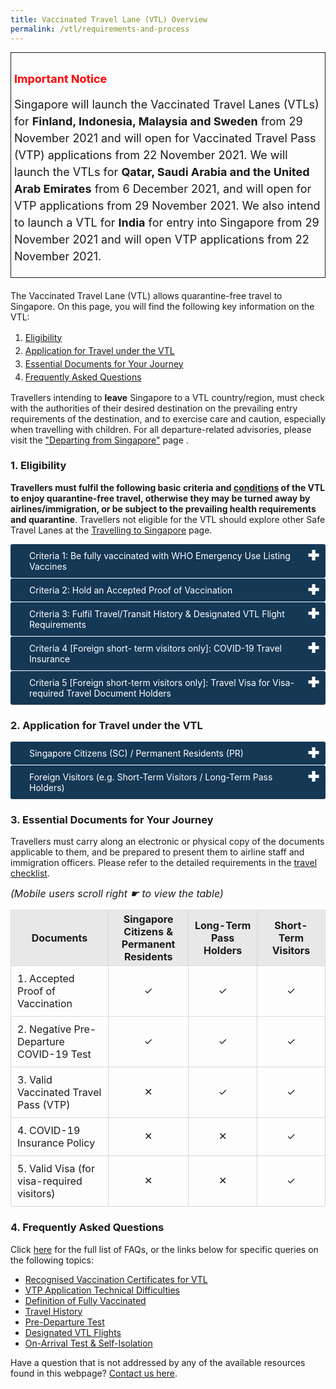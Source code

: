```yaml
---
title: Vaccinated Travel Lane (VTL) Overview
permalink: /vtl/requirements-and-process
---
```


<div style="padding-left: 5px; padding-bottom: 20px; padding-top:15px; font-size:16px; line-height:1.0; border-style: solid; border-width: 1px; margin-bottom:20px;"><p style="color:red;font-size:18px;"><b>Important Notice</b></p>

<p style="font-size:18px; margin-top:0px; margin-bottom:0px; line-height:1.5;">Singapore will launch the Vaccinated Travel Lanes (VTLs) for <b>Finland, Indonesia, Malaysia and Sweden</b> from 29 November 2021 and will open for Vaccinated Travel Pass (VTP) applications from 22 November 2021. We will launch the VTLs for <b>Qatar, Saudi Arabia and the United Arab Emirates</b> from 6 December 2021, and will open for VTP applications from 29 November 2021. We also intend to launch a VTL for <b>India</b> for entry into Singapore from 29 November 2021 and will open VTP applications from 22 November 2021. </p>
</div>

The Vaccinated Travel Lane (VTL) allows quarantine-free travel to Singapore. On this page, you will find the following key information on the VTL:
<ol>
	<li style="line-height:1.5;"><a href="#Eligibility">Eligibility</a></li>
	<li style="line-height:1.5;"><a href="#Application">Application for Travel under the VTL</a></li>
	<li style="line-height:1.5;"><a href="#Documents">Essential Documents for Your Journey</a></li>
	<li style="line-height:1.5;"><a href="#FAQ">Frequently Asked Questions</a></li>
</ol>

Travellers intending to <b>leave</b> Singapore to a VTL country/region, must check with the authorities of their desired destination on the prevailing entry requirements of the destination, and to exercise care and caution, especially when travelling with children. For all departure-related advisories, please visit the <a href="/departing/overview" target="_blank">"Departing from Singapore"</a> page .

<div id="Eligibility"></div>

### 1. Eligibility

<b>Travellers must fulfil the following basic criteria and <a href="/vtl/conditions" target="_blank">conditions</a> of the VTL to enjoy quarantine-free travel, otherwise they may be turned away by airlines/immigration, or be subject to the prevailing health requirements and quarantine</b>. Travellers not eligible for the VTL should explore other Safe Travel Lanes at the <a href="/arriving/overview" target="_blank">Travelling to Singapore</a> page.

<html>

<head>
<meta charset="utf-8">
<title>Test Accordion</title>

<style>

input {
    display: none;
}

label {
    display: block;    
    padding: 10px 30px;
    margin: 0 0 1px 0;
    cursor: pointer;
    background: #153855;
    border-radius: 3px;
    color: #FFF;
    transition: ease .5s;
	position: relative;
}

label:hover {
    background: #346f9e;
}

label::after {
	font-family: "Font Awesome 5 Free";
	content: '\271A';
	font-weight: bold;
	font-size: 22px;
	position: absolute;
	right: 10px;
	top: 6px;
}

input:checked + label::after {
	content: '\2716';
}

.content {
    background: #FFFFFF;
    padding: 10px 25px;
    margin: 0 0 1px 0;
    border-radius: 3px;
}

input + label + .content {
    display: none;
}

input:checked + label + .content {
    display: block;
}
	
</style>
</head>
<body>

<input type="checkbox" id="title1" />
<label for="title1">Criteria 1: Be fully vaccinated with WHO Emergency Use Listing Vaccines</label>

<div class="content" style="background-color:#edf4fa;">
	<p style="line-height:1.5; font-size:18px; ">Travellers must be fully vaccinated with WHO EUL vaccines (<a href="/health/vtsg" target="_blank">click here for definition</a> of fully vaccinated) at least two weeks before arrival in Singapore. </p>
		<p style="line-height:1.5; font-size:18px; ">Unvaccinated travellers who are 12 and below in this calendar year can travel to Singapore via the VTL if accompanied by a fully vaccinated VTL traveller.</p>
</div>

<input type="checkbox" id="title2" />
<label for="title2">Criteria 2: Hold an Accepted Proof of Vaccination</label>

<div id="criteria" class="content" style="background-color:#edf4fa;">
<p style="line-height:1.5; font-size:18px; margin-bottom:15px;">Travellers must obtain vaccination certificates in any of the following formats, depending on what is available in the traveller’s locality.</p>
 <p style="line-height:1.5; margin-top:0px; margin-bottom:0px; font-size:18px;"><b>Mobile Applications</b></p>
	    <ol style="margin-top:0px; list-style-type: decimal;">
		    <li style="font-size:18px; margin-top:10px; margin-bottom:0px; line-height:1.5;">Singapore's <a href="https://www.tracetogether.gov.sg/" target="_blank">TraceTogether</a> or <a href="https://www.healthhub.sg/" target="_blank">HealthHub</a></li>
		     <li style="font-size:18px; margin-top:10px; margin-bottom:0px; line-height:1.5;">Brunei Darussalam's <a href="http://www.moh.gov.bn/SitePages/bruhealth.aspx" target="_blank">BruHealth</a></li>
		    <li style="font-size:18px; margin-top:10px; margin-bottom:0px; line-height:1.5;"><b>[For entry into Singapore from 28 Nov 2021, 2359hrs, SGT]</b> Indonesia’s <a href="https://www.pedulilindungi.id/" target="_blank">PeduliLindungi</a></li>
		    <li style="font-size:18px; margin-top:10px; margin-bottom:0px; line-height:1.5;"><b>[For entry into Singapore from 5 Dec 2021, 2359hrs, SGT]</b> Qatar’s <a href="https://cert-covid19.moph.gov.qa/Home/Index" target="_blank">Tawtheeq</a></li>
		    <li style="font-size:18px; margin-top:10px; margin-bottom:0px; line-height:1.5;"><b>[For entry into Singapore from 5 Dec 2021, 2359hrs, SGT]</b> Saudi Arabia’s <a href="https://ta.sdaia.gov.sa/en/index" target="_blank">Tawakkalna</a></li>
		    <li style="font-size:18px; margin-top:10px; margin-bottom:0px; line-height:1.5;"><b>[For entry into Singapore from 5 Dec 2021, 2359hrs, SGT]</b> United Arab Emirates’ <a href="https://alhosnapp.ae/en/home" target="_blank">AlHosn</a></li>
	    </ol>
	    <p style="line-height:1.5; margin-top:10px; margin-bottom:0px; font-size:18px;"><b>Vaccination Certificates</b><sup>^</sup></p>
	    <ol style="margin-top:0px; list-style-type: decimal;">
		    <li style="font-size:18px; margin-top:10px; margin-bottom:0px; line-height:1.5;">Singapore Vaccination HealthCerts issued via the <a href="https://www.notarise.gov.sg/" target="_blank">Notarise portal</a></li>
			<li style="font-size:18px; margin-top:10px; margin-bottom:0px; line-height:1.5;"><a href="https://ec.europa.eu/info/live-work-travel-eu/coronavirus-response/safe-covid-19-vaccines-europeans/eu-digital-covid-certificate_en" target="_blank">EU Digital COVID Certificates</a> (EU DCC) issued by any <a href="/vtl/requirements-and-process#countries" target="_blank">VTL country/region</a></li>
						<li style="font-size:18px; margin-top:10px; margin-bottom:0px; line-height:1.5;"><a href="https://smarthealth.cards/faq.html" target="_blank">SMART Health Cards</a> (SHC) issued by any Canadian province, CommonTrust Network issuers in any VTL country/region (listed <a href="https://www.commontrustnetwork.org/verifier-list" target="_blank">here</a> and <a href="https://www.commonhealth.org/smart-health-cards" target="_blank">here</a>) or <a href="https://vci.org/issuers" target="_blank">Vaccination Credential Initiative issuers</a></li>
						<li style="font-size:18px; margin-top:10px; margin-bottom:0px; line-height:1.5;"><a href="https://www.gov.uk/guidance/nhs-covid-pass" target="_blank">National Health Service (NHS) COVID Passes</a> found on the NHS mobile app</li>
		     <li style="font-size:18px; margin-top:10px; margin-bottom:0px; line-height:1.5;"><a href="https://www.servicesaustralia.gov.au/individuals/subjects/getting-help-during-coronavirus-covid-19/covid-19-vaccinations/what-types-proof-there-are/international-covid-19-vaccination-certificate-proof" target="_blank">International COVID-19 Vaccination Certificate</a> (QR code in <a href="https://www.icao.int/Newsroom/Pages/New-ICAO-VDS-delivers-important-benefits-for-secure-and-efficient-COVID19-testing-and-vaccination-validation.aspx" target="_blank">ICAO Visible Digital Seal for Non-Constrained Environments</a> (VDS-NC) format) issued by any <a href="/vtl/requirements-and-process#countries" target="_blank">VTL country/region</a></li>
	<li style="font-size:18px; margin-top:10px; margin-bottom:0px; line-height:1.5;">Static QR Code on the <a href="https://ncv.kdca.go.kr/coov" target="_blank">COOV app</a> or COVID-19 Vaccination Certificate issued by the Korea Disease Control and Prevention Agency (KDCA), downloaded from the <a href="https://nip.kdca.go.kr/irgd/civil.do?mnlv1=2&mnlv2=3" target="_blank">KDCA website</a>*</li>
		      <li style="font-size:18px; margin-top:10px; margin-bottom:0px; line-height:1.5;"><b>[For entry into Singapore from 28 Nov 2021, 2359hrs, SGT]</b> Vaccination certificates in the <a href="https://divoc.egov.org.in/" target="_blank">Digital Infrastructure for Vaccination Open Credentialing (DIVOC)</a> standard, such as those within India’s <a href="https://www.cowin.gov.in/" target="_blank">Co-WIN</a> platform</li>
		   <!-- <li style="font-size:18px; margin-top:10px; margin-bottom:0px; line-height:1.5;"><b>[For entry into Singapore from 21 Nov 2021, 2359hrs, SGT] </b> Digital Certificate for COVID-19 Vaccination downloadable from the <a href="https://mysejahtera.malaysia.gov.my/intro_en/" target="_blank">MySejahtera app</a> (developed by the Government of Malaysia)</li>-->
			</ol>
	<p style="font-size:18px; margin-top:10px; margin-bottom:15px; line-height:1.5;"><sup>^</sup>If your vaccination record was issued in the US but you are unable to produce a digitally verifiable vaccination certificate, you can provide either:</p> 
	<p style="font-size:18px; margin-top:10px; line-height:1.5;">(a) your digital vaccination record retrieved through your state’s or local health authority’s public health database, or</p>
	<p style="font-size:18px; margin-top:10px; margin-bottom:15px; line-height:1.5;"> (b) your physical vaccination records <b><u>and</u></b> a letter signed by your vaccination provider to attest to your vaccination status; the attestation letter should contain:</p>
	<ol style="margin-top:0px; padding-left:25px; list-style-type: lower-roman;">
		<li style="font-size:18px; margin-top:10px; margin-bottom:0px; line-height:1.5;">your name and at least one other personal identifier such as the date of birth or passport number corresponding exactly with the information in your passport used for entry into Singapore;</li>
	<li style="font-size:18px; margin-top:10px; margin-bottom:0px; line-height:1.5;">the name of the vaccine administered for each dose; and</li>
	<li style="font-size:18px; margin-top:10px; margin-bottom:15px; line-height:1.5;">the date when each dose was administered.</li>
	</ol>
<p style="font-size:18px; margin-top:15px; margin-bottom:15px; line-height:1.5;">Singapore Citizens and Permanent Residents do not need to apply for the VTP and can just present either of the documents in (a) <b><u>or</u></b> (b) above for verification at the airlines check-in counter pre-departure and on arrival at the Singapore immigration.</p>
	<p style="font-size:18px; margin-top:15px; margin-bottom:15px; line-height:1.5;">Short-Term Visitors and Long-Term Pass Holders who need to apply for the VTP but cannot upload their vaccination certificate can write to the Safe Travel Office using the <a href="https://go.gov.sg/sto-enquiry" target="_blank">enquiry form here</a> with either of the documents in (a) <b><u>or</u></b> (b) above attached for verification.</p>
	<p style="font-size:18px; margin-top:20px; margin-bottom:15px; line-height:1.5;"><sup>*</sup>If you are a non-Korean national and a Singapore short-term visitor or long-term pass holder, you should write to the Safe Travel Office using the <a href="https://go.gov.sg/sto-enquiry" target="_blank">enquiry form here</a> your vaccination certificate downloaded from the <a href="https://nip.kdca.go.kr/irgd/civil.do?mnlv1=2&mnlv2=3" target="_blank">KDCA website</a>, which will be verified through the unique document number. Thereafter, you will be advised on how to proceed with your VTP application. </p>
</div>

<input type="checkbox" id="title3" />
<label for="title3">Criteria 3: Fulfil Travel/Transit History & Designated VTL Flight Requirements</label>

<div class="content" style="background-color:#edf4fa;">
	<p style="line-height:1.5; font-size:18px; " >Travellers must:</p>
	<ol style="margin-top:0px; list-style-type: lower-latin;">
		<li style="font-size:18px; margin-top:10px; margin-bottom:0px; line-height:1.5;">Have only travelled to / transited via any VTL countries/regions below, Category I countries/regions and/or Singapore, in the last 14 consecutive days before departure for Singapore.
		<ol style="margin-top:0px; list-style-type: lower-roman;">
			<li style="font-size:18px; margin-top:10px; margin-bottom:0px; line-height:1.5;"><b>[Active VTL Countries/Regions]</b> Australia, Brunei Darussalam, Canada, Denmark<sup>1</sup>, Germany, France<sup>2</sup>, Italy, the Netherlands<sup>3</sup>, the Republic of Korea, Spain<sup>4</sup>, Switzerland, the United Kingdom<sup>5</sup> and the United States<sup>6</sup></li>
			<li style="font-size:18px; margin-top:10px; margin-bottom:0px; line-height:1.5;"><b>[For entry into Singapore from 28 Nov 2021, 2359hrs, SGT]</b> Finland, India, Indonesia, Malaysia and Sweden</li>
			<li style="font-size:18px; margin-top:10px; margin-bottom:0px; line-height:1.5;"><b>[For entry into Singapore from 5 Dec 2021, 2359hrs, SGT]</b> Qatar, Saudi Arabia, the United Arab Emirates</li>
			</ol>
		</li>
		<li style="font-size:18px; margin-top:10px; margin-bottom:0px; line-height:1.5;">Arrive in Singapore on a designated VTL flight (list available in the in the <a href="/vtl/travel-checklist" target="_blank">VTL Traveller’s Checklist</a>)</li>
	</ol>

<p style="margin-top:20px; margin-bottom:0px; font-size:14px; line-height:1.5;"><sup>1</sup>Including the Faroe Islands and Greenland.</p>
	<p style="margin-top:5px; margin-bottom:0px; font-size:14px; line-height:1.5;"><sup>2</sup>Including all overseas departments and regions (DROM), overseas collectivities (COM), overseas territories (TOM), and New Caledonia.</p>
	<p style="margin-top:5px; margin-bottom:0px; font-size:14px; line-height:1.5;"><sup>3</sup>Including Aruba, Curaçao, Sint Maarten, and all special municipalities.</p>
		<p style="margin-top:5px; margin-bottom:0px; font-size:14px; line-height:1.5;"><sup>4</sup>Including the Canary Islands</p>
	<p style="margin-top:5px; margin-bottom:0px; font-size:14px; line-height:1.5;"><sup>5</sup>Including the Crown Dependencies (Guernsey, Isle of Man, and Jersey), and all British Overseas Territories.</p>
	<p style="margin-top:5px; margin-bottom:0px; font-size:14px; line-height:1.5;"><sup>6</sup>Including the US territories of American Samoa, Northern Mariana Islands, Guam, Puerto Rico and US Virgin Islands.</p>
</div>

<input type="checkbox" id="title4" />
<label for="title4">Criteria 4 [Foreign short- term visitors only]: COVID-19 Travel Insurance</label>

<div class="content" style="background-color:#edf4fa;">
<p style="line-height:1.5; font-size:18px;">All short-term visitors travelling to Singapore under VTL, must purchase a suitable travel insurance with a minimum coverage of S$30,000 against COVID-19 related medical charges. Travellers may be insured with a Singapore or overseas-based insurer. For the list of available travel insurance products offered in Singapore, click <a href="/health/travelinsurance" target="_blank">here</a>.</p>
</div>

<input type="checkbox" id="title5" />
<label for="title5">Criteria 5 [Foreign short-term visitors only]: Travel Visa for Visa-required Travel Document Holders</label>

<div class="content" style="background-color:#edf4fa;">
<p style="line-height:1.5; font-size:18px;">Foreign short term visitors holding travel documents that require a visa to enter Singapore, must apply for a visa. Travellers who are unsure if they require an entry visa or wish to apply for a visa should click <a href="https://www.ica.gov.sg/enter-depart/entry_requirements/visa_requirements" target="_blank">here</a> for more details.</p>
</div>
</body>
</html>

<div id="Application"></div>

### 2. Application for Travel under the VTL

<body>

<input type="checkbox" id="title6" />
<label for="title6">Singapore Citizens (SC) / Permanent Residents (PR)</label>

<div class="content" style="background-color:#edf4fa;">
<p style="line-height:1.5; font-size:18px;">All SC/PRs and unvaccinated children aged 12 and below in the current calendar year <b>do not need to make any applications under the Vaccinated Travel Lane</b>. However, you will need to present an acceptable proof of vaccination for verification at check-in and arrival immigration. You are strongly encouraged to self-verify your vaccination certificate prior to your trip by referring to the guide <a href="/vtl/faq#verify" target="_blank">here</a>.</p>
	
<p style="line-height:1.5; font-size:18px;">SC/PRs who are not vaccinated in Singapore are strongly encouraged to submit their overseas vaccination certificate in their health declaration as part of the <a href="https://eservices.ica.gov.sg/sgarrivalcard/" target="_blank">SG Arrival Card</a> submission. Those who are vaccinated in Singapore are not required to submit their vaccination certificates as their vaccination records are already captured in the Singapore Ministry of Health (MOH) database.</p>
	
<p style="line-height:1.5; font-size:18px;"><b>SC/PRs must comply with all the requirements stated in the <a href="/vtl/travel-checklist" target="_blank"> VTL Traveller’s Checklist</a></b>, failing which, the prevailing health control measures will apply, which may include serving a Stay-Home Notice.</p>
</div>
	
<input type="checkbox" id="title7"/>
<label for="title7">Foreign Visitors (e.g. Short-Term Visitors / Long-Term Pass Holders)</label>

<div class="content" style="background-color:#edf4fa;">
	<p style="line-height:1.5; font-size:18px; "><b><a href="https://go.gov.sg/vtl-portal" target="_blank">CLICK HERE TO APPLY</a> FOR A VACCINATED TRAVEL PASS (VTP)</b></p>
	<!--<p style="line-height:1.5;">Travellers departing from the Republic of Korea may only submit their applications from <b>8 November 2021, 1000hrs, SGT</b>.</p>-->
	<p style="line-height:1.5; font-size:18px;">Travellers departing from <b>Indonesia</b> may only submit their applications from <b>22 Nov 2021, 1000hrs SGT</b></p>
		<p style="line-height:1.5; font-size:18px;">Travellers departing from <b>Finland, India and Sweden</b> may only submit their applications from <b>22 Nov 2021, 1800hrs SGT</b></p>
			<p style="line-height:1.5; font-size:18px; ">Travellers departing from <b>Qatar, Saudi Arabia and the United Arab Emirates</b> may only submit their applications from <b>29 Nov 2021, 1000hrs SGT</b></p>
	<p style="line-height:1.5; font-size:18px; ">More details for VTP applications for <b>Malaysia</b> will be announced when ready.</p>
	<!--<p style="line-height:1.5;">Travellers departing from <b>Malaysia</b> may only submit their applications from <b>15 Nov 2021, 1000hrs, SGT</b>.</p>-->
	<p style="line-height:1.5; font-size:18px; ">Please note the following when making the application:</p>
	<ol style="margin-top:0px; list-style-type:disc;">
		<li style="font-size:18px; margin-top:10px; margin-bottom:0px; line-height:1.5;">VTL travellers must also refer to this <a href="/vtl/travel-checklist" target="_blank">travel checklist</a> and the <a href="/vtl/conditions" target="_blank">VTL conditions</a> to ensure they satisfy all VTL requirements, otherwise they may be denied entry to Singapore.</li>
		<li style="font-size:18px; margin-top:10px; margin-bottom:0px; line-height:1.5;">Accompanying children aged 12 and below and are unvaccinated do not need to apply. </li>
		<li style="font-size:18px; margin-top:10px; margin-bottom:0px; line-height:1.5;">Applications must be submitted between 7 and 60 days before the intended date of entry into Singapore. </li>
		<li style="font-size:18px; margin-top:10px; margin-bottom:0px; line-height:1.5;">Applications must be supported with digitally verifiable vaccination certificate QR code(s).</li>
		<li style="font-size:18px; margin-top:10px; margin-bottom:0px; line-height:1.5;">A VTP is valid for 6 calendar days from the traveller’s chosen date of entry.</li>
		<li style="font-size:18px; margin-top:10px; margin-bottom:0px; line-height:1.5;">If you encounter an error upon uploading the QR code on your vaccination certificate onto the VTP application portal, despite meeting the requirements (<b>See Criteria 2 above</b>), please write to the Safe Travel Office using the <a href="https://go.gov.sg/sto-enquiry" target="_blank">enquiry form here</a> and provide your vaccination certificate.</li>	
	</ol>
	</div>
</body>


<div id="Documents"></div>

### 3. Essential Documents for Your Journey

Travellers must carry along an electronic or physical copy of the documents applicable to them, and be prepared to present them to airline staff and immigration officers. Please refer to the detailed requirements in the <a href="/vtl/travel-checklist" target="_blank">travel checklist</a>.

<i style="font-size:16px;">(Mobile users scroll right ☛ to view the table)</i>

<table>
<thead>
<tr>
<th style="font-size: 16px; border-left:1px solid #D8D8D8; border-right:1px solid #D8D8D8;border-top:1px solid #D8D8D8; border-bottom:1px solid #D8D8D8; background-color:#E8E8E8; text-align:center; width: 300px;vertical-align:middle;"><b>Documents</b></th>
	<th style="font-size: 16px; border-left:1px solid #D8D8D8; border-right:1px solid #D8D8D8;border-top:1px solid #D8D8D8; border-bottom:1px solid #D8D8D8; background-color:#E8E8E8; text-align:center; vertical-align:middle;width:200px;"><b>Singapore Citizens & Permanent Residents</b></th>
		<th style="font-size: 16px; border-left:1px solid #D8D8D8; border-right:1px solid #D8D8D8;border-top:1px solid #D8D8D8; border-bottom:1px solid #D8D8D8; background-color:#E8E8E8; text-align:center; vertical-align:middle;width:200px;"><b>Long-Term Pass Holders</b></th>
		<th style="font-size: 16px; border-left:1px solid #D8D8D8; border-right:1px solid #D8D8D8;border-top:1px solid #D8D8D8; border-bottom:1px solid #D8D8D8; background-color:#E8E8E8; text-align:center; vertical-align:middle;width:200px;"><b>Short-Term Visitors</b></th>
</tr>
</thead>
<tbody>
	<tr>
<td style="font-size: 16px; border-left:1px solid #D8D8D8; border-right:1px solid #D8D8D8;border-top:1px solid #D8D8D8; border-bottom:1px solid #D8D8D8; text-align:left;vertical-align:middle;padding:10px;">1. Accepted Proof of Vaccination</td>
		<td style="font-size: 16px; border-left:1px solid #D8D8D8; border-right:1px solid #D8D8D8;border-top:1px solid #D8D8D8; border-bottom:1px solid #D8D8D8; text-align: center;">✓</td>
				<td style="font-size: 16px; border-left:1px solid #D8D8D8; border-right:1px solid #D8D8D8;border-top:1px solid #D8D8D8; border-bottom:1px solid #D8D8D8; text-align: center;">✓</td>
				<td style="font-size: 16px; border-left:1px solid #D8D8D8; border-right:1px solid #D8D8D8;border-top:1px solid #D8D8D8; border-bottom:1px solid #D8D8D8; text-align: center;">✓</td>
</tr>
		<tr>
<td style="font-size: 16px; border-left:1px solid #D8D8D8; border-right:1px solid #D8D8D8;border-top:1px solid #D8D8D8; border-bottom:1px solid #D8D8D8; text-align: left; padding:10px; vertical-align:middle;">2. Negative Pre-Departure COVID-19 Test</td>
		<td style="font-size: 16px; border-left:1px solid #D8D8D8; border-right:1px solid #D8D8D8;border-top:1px solid #D8D8D8; border-bottom:1px solid #D8D8D8; text-align: center;">✓</td>
					<td style="font-size: 16px; border-left:1px solid #D8D8D8; border-right:1px solid #D8D8D8;border-top:1px solid #D8D8D8; border-bottom:1px solid #D8D8D8; text-align: center;">✓</td>
					<td style="font-size: 16px; border-left:1px solid #D8D8D8; border-right:1px solid #D8D8D8;border-top:1px solid #D8D8D8; border-bottom:1px solid #D8D8D8; text-align: center;">✓</td>
</tr>
		<tr>
<td style="font-size: 16px; border-left:1px solid #D8D8D8; border-right:1px solid #D8D8D8;border-top:1px solid #D8D8D8; border-bottom:1px solid #D8D8D8; text-align: left;vertical-align:middle; padding:10px;">3. Valid Vaccinated Travel Pass (VTP)</td>
				<td style="font-size: 16px; border-left:1px solid #D8D8D8; border-right:1px solid #D8D8D8;border-top:1px solid #D8D8D8; border-bottom:1px solid #D8D8D8; text-align: center;">✕</td>
					<td style="font-size: 16px; border-left:1px solid #D8D8D8; border-right:1px solid #D8D8D8;border-top:1px solid #D8D8D8; border-bottom:1px solid #D8D8D8; text-align: center;">✓</td>
					<td style="font-size: 16px; border-left:1px solid #D8D8D8; border-right:1px solid #D8D8D8;border-top:1px solid #D8D8D8; border-bottom:1px solid #D8D8D8; text-align: center;">✓</td>
</tr>	
			<tr>
<td style="font-size: 16px; border-left:1px solid #D8D8D8; border-right:1px solid #D8D8D8;border-top:1px solid #D8D8D8; border-bottom:1px solid #D8D8D8; text-align: left;vertical-align:middle; padding:10px;">4. COVID-19 Insurance Policy</td>
				<td style="font-size: 16px; border-left:1px solid #D8D8D8; border-right:1px solid #D8D8D8;border-top:1px solid #D8D8D8; border-bottom:1px solid #D8D8D8; text-align: center;">✕</td>
								<td style="font-size: 16px; border-left:1px solid #D8D8D8; border-right:1px solid #D8D8D8;border-top:1px solid #D8D8D8; border-bottom:1px solid #D8D8D8; text-align: center;">✕</td>
									<td style="font-size: 16px; border-left:1px solid #D8D8D8; border-right:1px solid #D8D8D8;border-top:1px solid #D8D8D8; border-bottom:1px solid #D8D8D8; text-align: center;">✓</td>
</tr>	
				<tr>
<td style="font-size: 16px; border-left:1px solid #D8D8D8; border-right:1px solid #D8D8D8;border-top:1px solid #D8D8D8; border-bottom:1px solid #D8D8D8; ext-align: left;vertical-align:middle; padding:10px;">5. Valid Visa (for visa-required visitors)</td>
								<td style="font-size: 16px; border-left:1px solid #D8D8D8; border-right:1px solid #D8D8D8;border-top:1px solid #D8D8D8; border-bottom:1px solid #D8D8D8; text-align: center;">✕</td>
													<td style="font-size: 16px; border-left:1px solid #D8D8D8; border-right:1px solid #D8D8D8;border-top:1px solid #D8D8D8; border-bottom:1px solid #D8D8D8; text-align: center;">✕</td>
													<td style="font-size: 16px; border-left:1px solid #D8D8D8; border-right:1px solid #D8D8D8;border-top:1px solid #D8D8D8; border-bottom:1px solid #D8D8D8; text-align: center;">✓</td>
</tr>	
</tbody>
</table>


<div id="FAQ"></div>

### 4. Frequently Asked Questions

Click <a href="/vtl/faq" target="_blank">here</a> for the full list of FAQs, or the links below for specific queries on the following topics:
- <a href="/vtl/faq#QRcode" target="_blank">Recognised Vaccination Certificates for VTL</a>
- <a href="/vtl/faq#invalidcode" target="_blank">VTP Application Technical Difficulties</a>
- <a href="/health/vtsg" target="_blank">Definition of Fully Vaccinated</a>
- <a href="/vtl/faq#THReq" target="_blank">Travel History</a>
- <a href="/vtl/faq#PDT" target="_blank">Pre-Departure Test</a>
- <a href="/vtl/faq#Flight" target="_blank">Designated VTL Flights</a>
- <a href="/vtl/faq#OAT" target="_blank">On-Arrival Test & Self-Isolation</a>

Have a question that is not addressed by any of the available resources found in this webpage? <a href="https://go.gov.sg/sto-enquiry" target="_blank">Contact us here</a>.
